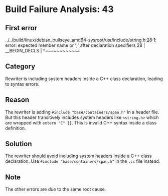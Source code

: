 # Build Failure Analysis: 43

## First error

../../build/linux/debian_bullseye_amd64-sysroot/usr/include/string.h:28:1: error: expected member name or ';' after declaration specifiers
   28 | __BEGIN_DECLS
      | ^~~~~~~~~~~~~

## Category
Rewriter is including system headers inside a C++ class declaration, leading to syntax errors.

## Reason
The rewriter is adding `#include "base/containers/span.h"` in a header file. But this header transitively includes system headers like `<string.h>` which are wrapped with `extern "C" {}`. This is invalid C++ syntax inside a class definition.

## Solution
The rewriter should avoid including system headers inside a C++ class declaration. Use `#include "base/containers/span.h"` in the `.cc` file instead.

## Note
The other errors are due to the same root cause.